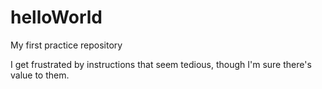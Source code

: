 # helloWorld
My first practice repository

I get frustrated by instructions that seem tedious, though I'm sure there's value to them. 

